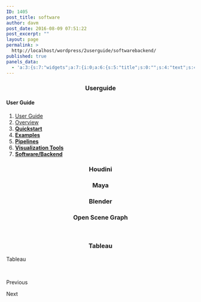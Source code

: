 ```yaml
---
ID: 1405
post_title: software
author: davm
post_date: 2016-08-09 07:51:22
post_excerpt: ""
layout: page
permalink: >
  http://localhost/wordpress/2userguide/softwarebackend/
published: true
panels_data:
  - 'a:3:{s:7:"widgets";a:7:{i:0;a:6:{s:5:"title";s:0:"";s:4:"text";s:46:"<h3 style="text-align: center;">Userguide</h3>";s:20:"text_selected_editor";s:4:"html";s:5:"autop";b:1;s:12:"_sow_form_id";s:13:"578723843cea2";s:11:"panels_info";a:7:{s:5:"class";s:31:"SiteOrigin_Widget_Editor_Widget";s:3:"raw";b:0;s:4:"grid";i:0;s:4:"cell";i:0;s:2:"id";i:0;s:9:"widget_id";s:36:"1ea35202-0ffb-4952-88db-1380842ca3f4";s:5:"style";a:2:{s:7:"padding";s:3:"0px";s:18:"background_display";s:4:"tile";}}}i:1;a:5:{s:8:"headline";a:6:{s:4:"text";s:0:"";s:3:"tag";s:2:"h3";s:4:"font";s:7:"default";s:5:"color";b:0;s:5:"align";s:4:"left";s:24:"so_field_container_state";s:4:"open";}s:12:"sub_headline";a:6:{s:4:"text";s:0:"";s:3:"tag";s:2:"h3";s:4:"font";s:7:"default";s:5:"color";b:0;s:5:"align";s:6:"center";s:24:"so_field_container_state";s:4:"open";}s:7:"divider";a:8:{s:5:"style";s:5:"solid";s:6:"weight";s:4:"thin";s:5:"color";b:0;s:11:"side_margin";s:4:"20px";s:16:"side_margin_unit";s:2:"px";s:10:"top_margin";s:4:"20px";s:15:"top_margin_unit";s:2:"px";s:24:"so_field_container_state";s:4:"open";}s:12:"_sow_form_id";s:13:"57871dc1b3fe7";s:11:"panels_info";a:7:{s:5:"class";s:33:"SiteOrigin_Widget_Headline_Widget";s:3:"raw";b:0;s:4:"grid";i:0;s:4:"cell";i:0;s:2:"id";i:1;s:9:"widget_id";s:36:"42c24578-cfd7-4dd5-8d52-e5b5178da0b8";s:5:"style";a:2:{s:7:"padding";s:3:"0px";s:18:"background_display";s:4:"tile";}}}i:2;a:6:{s:5:"title";s:0:"";s:4:"text";s:780:"<h4>User Guide</h4><ol><li style="text-align: left;"><a href="/wordpress/2userguide/"> User Guide </a></li><li style="text-align: left;"><a href="/wordpress/2userguide/overview/"> Overview </a></li><li style="text-align: left;"><a href="/wordpress/2userguide/quickstart/"><strong> Quickstart</strong></a></li><li style="text-align: left;"><a href="/wordpress/2userguide/examples/"><strong> Examples</strong></a></li><li style="text-align: left;"><a href="/wordpress/2userguide/pipelines/"><strong> Pipelines</strong></a></li><li style="text-align: left;"><a href="/wordpress/2userguide/visualizationtools/"><strong> Visualization Tools</strong></a></li><li style="text-align: left;"><a href="/wordpress/2userguide/softwarebackend/"><strong> Software/Backend</strong></a></li></ol>";s:20:"text_selected_editor";s:4:"tmce";s:5:"autop";b:1;s:12:"_sow_form_id";s:13:"576b4c626e8f5";s:11:"panels_info";a:7:{s:5:"class";s:31:"SiteOrigin_Widget_Editor_Widget";s:3:"raw";b:0;s:4:"grid";i:1;s:4:"cell";i:0;s:2:"id";i:2;s:9:"widget_id";s:36:"4a98973e-09c0-48a2-923d-fcbc887ca755";s:5:"style";a:1:{s:18:"background_display";s:4:"tile";}}}i:3;a:6:{s:5:"title";s:0:"";s:4:"text";s:191:"<h3 style="text-align: center;">Houdini</h3><h3 style="text-align: center;">Maya</h3><h3 style="text-align: center;">Blender</h3><h3 style="text-align: center;">Open Scene Graph</h3><p> </p>";s:20:"text_selected_editor";s:4:"tmce";s:5:"autop";b:1;s:12:"_sow_form_id";s:13:"57aa8719cb560";s:11:"panels_info";a:6:{s:5:"class";s:31:"SiteOrigin_Widget_Editor_Widget";s:4:"grid";i:1;s:4:"cell";i:1;s:2:"id";i:3;s:9:"widget_id";s:36:"3b2ca69e-b9a4-41a7-9ebe-a4250e21319e";s:5:"style";a:2:{s:27:"background_image_attachment";b:0;s:18:"background_display";s:4:"tile";}}}i:4;a:6:{s:5:"title";s:0:"";s:4:"text";s:93:"<h3 style="text-align: center;">Tableau</h3><h3 style="text-align: center;">RAW</h3><p> </p>";s:20:"text_selected_editor";s:7:"tinymce";s:5:"autop";b:1;s:12:"_sow_form_id";s:13:"57aa8729bb3af";s:11:"panels_info";a:7:{s:5:"class";s:31:"SiteOrigin_Widget_Editor_Widget";s:3:"raw";b:0;s:4:"grid";i:1;s:4:"cell";i:2;s:2:"id";i:4;s:9:"widget_id";s:36:"4dc6f9fc-f6ce-4e6e-86b7-8be1b6482cfb";s:5:"style";a:1:{s:18:"background_display";s:4:"tile";}}}i:5;a:6:{s:5:"title";s:0:"";s:4:"text";s:14:"<p>Tableau</p>";s:20:"text_selected_editor";s:7:"tinymce";s:5:"autop";b:1;s:12:"_sow_form_id";s:13:"57aa874308d9c";s:11:"panels_info";a:7:{s:5:"class";s:31:"SiteOrigin_Widget_Editor_Widget";s:3:"raw";b:0;s:4:"grid";i:1;s:4:"cell";i:3;s:2:"id";i:5;s:9:"widget_id";s:36:"dc83f785-9129-4945-83f1-c0b48098d981";s:5:"style";a:1:{s:18:"background_display";s:4:"tile";}}}i:6;a:14:{s:8:"features";a:3:{i:0;a:9:{s:15:"container_color";b:0;s:4:"icon";s:31:"fontawesome-arrow-circle-o-left";s:10:"icon_color";s:7:"#3d3d3d";s:10:"icon_image";i:0;s:15:"icon_image_size";s:4:"full";s:5:"title";s:0:"";s:4:"text";s:0:"";s:9:"more_text";s:9:"Previous ";s:8:"more_url";s:0:"";}i:1;a:9:{s:15:"container_color";s:7:"#404040";s:4:"icon";s:0:"";s:10:"icon_color";s:7:"#FFFFFF";s:10:"icon_image";i:0;s:15:"icon_image_size";s:4:"full";s:5:"title";s:0:"";s:4:"text";s:0:"";s:9:"more_text";s:0:"";s:8:"more_url";s:0:"";}i:2;a:9:{s:15:"container_color";s:7:"#e8e8e8";s:4:"icon";s:32:"fontawesome-arrow-circle-o-right";s:10:"icon_color";s:7:"#3d3d3d";s:10:"icon_image";i:0;s:15:"icon_image_size";s:4:"full";s:5:"title";s:0:"";s:4:"text";s:0:"";s:9:"more_text";s:5:"Next ";s:8:"more_url";s:0:"";}}s:5:"fonts";a:4:{s:13:"title_options";a:5:{s:4:"font";s:7:"default";s:4:"size";b:0;s:9:"size_unit";s:2:"px";s:5:"color";b:0;s:24:"so_field_container_state";s:6:"closed";}s:12:"text_options";a:5:{s:4:"font";s:7:"default";s:4:"size";b:0;s:9:"size_unit";s:2:"px";s:5:"color";b:0;s:24:"so_field_container_state";s:6:"closed";}s:17:"more_text_options";a:5:{s:4:"font";s:7:"default";s:4:"size";b:0;s:9:"size_unit";s:2:"px";s:5:"color";b:0;s:24:"so_field_container_state";s:6:"closed";}s:24:"so_field_container_state";s:6:"closed";}s:15:"container_shape";s:0:"";s:14:"container_size";s:4:"84px";s:19:"container_size_unit";s:2:"px";s:9:"icon_size";s:4:"24px";s:14:"icon_size_unit";s:2:"px";s:7:"per_row";i:3;s:10:"responsive";b:1;s:12:"_sow_form_id";s:13:"57873dc4344d9";s:10:"title_link";b:0;s:9:"icon_link";b:0;s:10:"new_window";b:0;s:11:"panels_info";a:7:{s:5:"class";s:33:"SiteOrigin_Widget_Features_Widget";s:3:"raw";b:0;s:4:"grid";i:4;s:4:"cell";i:0;s:2:"id";i:6;s:9:"widget_id";s:36:"9cfce0d0-9f38-47ab-930d-0f36248ba8e9";s:5:"style";a:1:{s:18:"background_display";s:4:"tile";}}}}s:5:"grids";a:5:{i:0;a:2:{s:5:"cells";i:1;s:5:"style";a:3:{s:7:"padding";s:3:"0px";s:5:"align";s:0:"";s:14:"column_padding";s:0:"";}}i:1;a:2:{s:5:"cells";i:5;s:5:"style";a:4:{s:7:"padding";s:4:"20px";s:5:"align";s:0:"";s:11:"row_stretch";s:4:"full";s:14:"column_padding";s:0:"";}}i:2;a:2:{s:5:"cells";i:3;s:5:"style";a:4:{s:7:"padding";s:4:"10px";s:5:"align";s:0:"";s:11:"row_stretch";s:4:"full";s:14:"column_padding";s:0:"";}}i:3;a:2:{s:5:"cells";i:3;s:5:"style";a:4:{s:7:"padding";s:4:"20px";s:5:"align";s:0:"";s:11:"row_stretch";s:4:"full";s:14:"column_padding";s:0:"";}}i:4;a:2:{s:5:"cells";i:1;s:5:"style";a:0:{}}}s:10:"grid_cells";a:13:{i:0;a:2:{s:4:"grid";i:0;s:6:"weight";i:1;}i:1;a:2:{s:4:"grid";i:1;s:6:"weight";d:0.2340136054421800004821108132091467268764972686767578125;}i:2;a:2:{s:4:"grid";i:1;s:6:"weight";d:0.2348639455782300100583626090156030841171741485595703125;}i:3;a:2:{s:4:"grid";i:1;s:6:"weight";d:0.22295918367347000721423455615877173840999603271484375;}i:4;a:2:{s:4:"grid";i:1;s:6:"weight";d:0.2331632653061199988986373909938265569508075714111328125;}i:5;a:2:{s:4:"grid";i:1;s:6:"weight";d:0.07499999999999999722444243843710864894092082977294921875;}i:6;a:2:{s:4:"grid";i:2;s:6:"weight";d:0.226999999999999813038442653123638592660427093505859375;}i:7;a:2:{s:4:"grid";i:2;s:6:"weight";d:0.69836738703339928946434156387113034725189208984375;}i:8;a:2:{s:4:"grid";i:2;s:6:"weight";d:0.0746326129666009252527913986341445706784725189208984375;}i:9;a:2:{s:4:"grid";i:3;s:6:"weight";d:0.229575163398691384220029476637137122452259063720703125;}i:10;a:2:{s:4:"grid";i:3;s:6:"weight";d:0.69444444444444408670591428744955919682979583740234375;}i:11;a:2:{s:4:"grid";i:3;s:6:"weight";d:0.07598039215686445968511719684101990424096584320068359375;}i:12;a:2:{s:4:"grid";i:4;s:6:"weight";i:1;}}}'
---
```

<h3 style="text-align: center;">Userguide</h3>
<h4>User Guide</h4>
<ol>
 	<li style="text-align: left;"><a href="/wordpress/2userguide/"> User Guide </a></li>
 	<li style="text-align: left;"><a href="/wordpress/2userguide/overview/"> Overview </a></li>
 	<li style="text-align: left;"><a href="/wordpress/2userguide/quickstart/"><strong> Quickstart</strong></a></li>
 	<li style="text-align: left;"><a href="/wordpress/2userguide/examples/"><strong> Examples</strong></a></li>
 	<li style="text-align: left;"><a href="/wordpress/2userguide/pipelines/"><strong> Pipelines</strong></a></li>
 	<li style="text-align: left;"><a href="/wordpress/2userguide/visualizationtools/"><strong> Visualization Tools</strong></a></li>
 	<li style="text-align: left;"><a href="/wordpress/2userguide/softwarebackend/"><strong> Software/Backend</strong></a></li>
</ol>
<h3 style="text-align: center;">Houdini</h3>
<h3 style="text-align: center;">Maya</h3>
<h3 style="text-align: center;">Blender</h3>
<h3 style="text-align: center;"><span style="font-size: 16px;">Open Scene Graph</span></h3>
&nbsp;
<h3 style="text-align: center;">Tableau</h3>
Tableau

&nbsp;
<p class="sow-more-text">Previous</p>
<p class="sow-more-text">Next</p>